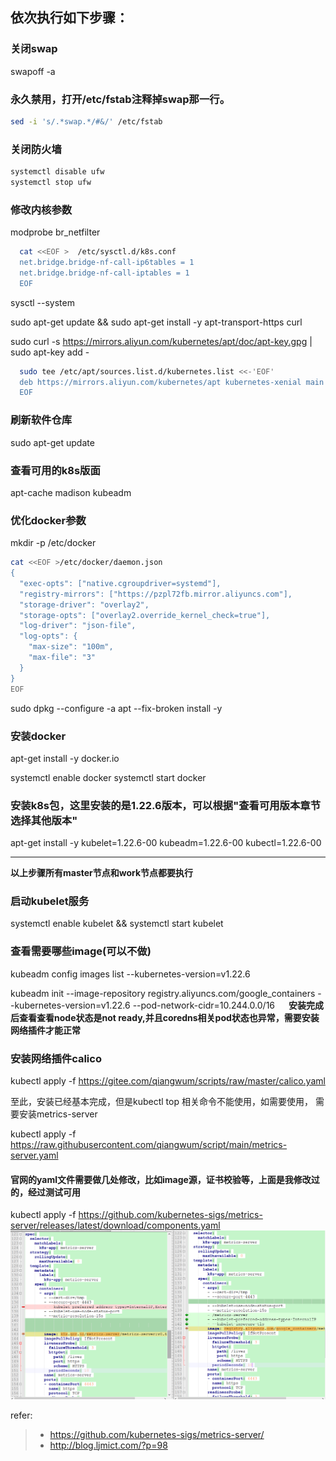   ## 依次执行如下步骤：
  ### 关闭swap
  swapoff -a
  ### 永久禁用，打开/etc/fstab注释掉swap那一行。
  ```sh
  sed -i 's/.*swap.*/#&/' /etc/fstab
  ```
  ### 关闭防火墙
  ```sh
  systemctl disable ufw
  systemctl stop ufw
  ```
  ### 修改内核参数
  modprobe br_netfilter
```sh
  cat <<EOF >  /etc/sysctl.d/k8s.conf
  net.bridge.bridge-nf-call-ip6tables = 1
  net.bridge.bridge-nf-call-iptables = 1
  EOF
```
  sysctl --system

  sudo apt-get update && sudo apt-get install -y apt-transport-https curl

  sudo curl -s https://mirrors.aliyun.com/kubernetes/apt/doc/apt-key.gpg | sudo apt-key add -
```sh
  sudo tee /etc/apt/sources.list.d/kubernetes.list <<-'EOF'
  deb https://mirrors.aliyun.com/kubernetes/apt kubernetes-xenial main
  EOF
```
  ### 刷新软件仓库
  sudo apt-get update
  ### 查看可用的k8s版面
  apt-cache madison kubeadm
  ### 优化docker参数
  mkdir -p /etc/docker
```sh
cat <<EOF >/etc/docker/daemon.json
{
  "exec-opts": ["native.cgroupdriver=systemd"],
  "registry-mirrors": ["https://pzpl72fb.mirror.aliyuncs.com"],
  "storage-driver": "overlay2",
  "storage-opts": ["overlay2.override_kernel_check=true"],
  "log-driver": "json-file",
  "log-opts": {
    "max-size": "100m",
    "max-file": "3"
  }
}
EOF
```
  sudo dpkg --configure -a
  apt --fix-broken install -y 
  ### 安装docker
  apt-get install -y docker.io

  systemctl enable docker 
  systemctl start docker
  ### 安装k8s包，这里安装的是1.22.6版本，可以根据"查看可用版本章节选择其他版本"
  apt-get install -y kubelet=1.22.6-00 kubeadm=1.22.6-00 kubectl=1.22.6-00   
  
- - -
  
__以上步骤所有master节点和work节点都要执行__
  
  ### 启动kubelet服务
  systemctl enable kubelet && systemctl start kubelet
  ### 查看需要哪些image(可以不做)
  kubeadm config images list --kubernetes-version=v1.22.6   

  kubeadm init  --image-repository registry.aliyuncs.com/google_containers --kubernetes-version=v1.22.6   --pod-network-cidr=10.244.0.0/16
　
  __安装完成后查看查看node状态是not ready,并且coredns相关pod状态也异常，需要安装网络插件才能正常__
  ### 安装网络插件calico
  kubectl apply -f https://gitee.com/qiangwum/scripts/raw/master/calico.yaml
  
  
  
  至此，安装已经基本完成，但是kubectl top 相关命令不能使用，如需要使用，
  需要安装metrics-server
  
  kubectl apply -f https://raw.githubusercontent.com/qiangwum/script/main/metrics-server.yaml
  
  
  #### 官网的yaml文件需要做几处修改，比如image源，证书校验等，上面是我修改过的，经过测试可用
  kubectl apply -f https://github.com/kubernetes-sigs/metrics-server/releases/latest/download/components.yaml
  ![yaml差异](https://github.com/qiangwum/PicGo_img/blob/master/Snipaste_2022-02-16_15-43-20.png?raw=true)
  
  
  
  refer:
  > * https://github.com/kubernetes-sigs/metrics-server/
  > * http://blog.ljmict.com/?p=98
  

